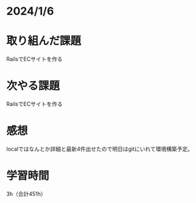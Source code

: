 # 2024/1/6
# 取り組んだ課題
RailsでECサイトを作る

# 次やる課題
RailsでECサイトを作る

# 感想
localではなんとか詳細と最新4件出せたので明日はgitにいれて環境構築予定。

# 学習時間
3h（合計451h）
